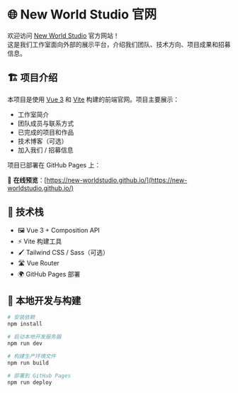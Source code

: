 # 🌐 New World Studio 官网

欢迎访问 [New World Studio](https://new-worldstudio.github.io/) 官方网站！  
这是我们工作室面向外部的展示平台，介绍我们团队、技术方向、项目成果和招募信息。

## 🏗️ 项目介绍

本项目是使用 [Vue 3](https://vuejs.org/) 和 [Vite](https://vitejs.dev/) 构建的前端官网。项目主要展示：

- 工作室简介
- 团队成员与联系方式
- 已完成的项目和作品
- 技术博客（可选）
- 加入我们 / 招募信息

项目已部署在 GitHub Pages 上：

🔗 **在线预览**：[https://new-worldstudio.github.io/](https://new-worldstudio.github.io/)

## 🧱 技术栈

- 🖼️ Vue 3 + Composition API
- ⚡ Vite 构建工具
- 🖌️ Tailwind CSS / Sass（可选）
- 🛣️ Vue Router
- 🌍 GitHub Pages 部署


## 🚀 本地开发与构建

```bash
# 安装依赖
npm install

# 启动本地开发服务器
npm run dev

# 构建生产环境文件
npm run build

# 部署到 GitHub Pages
npm run deploy